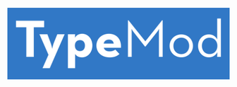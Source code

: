 <p align="center">
  <img src="https://raw.githubusercontent.com/typemod/.github/main/assets/tm-full-logo.png" />
</p>
